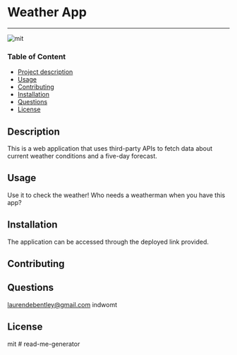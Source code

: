 
#  Weather App

---

![mit](https://img.shields.io/badge/license-mit-green)

### Table of Content
- [Project description](#Description)
- [Usage](#Usage)
- [Contributing](#Contributing)
- [Installation](#Installation)
- [Questions](#Questions)
- [License](#License)

## Description
This is a web application that uses third-party APIs to fetch data about current weather conditions and a five-day forecast.

## Usage
Use it to check the weather! Who needs a weatherman when you have this app?

## Installation
The application can be accessed through the deployed link provided.

## Contributing


## Questions 
laurendebentley@gmail.com
indwomt

## License
mit
        # read-me-generator
